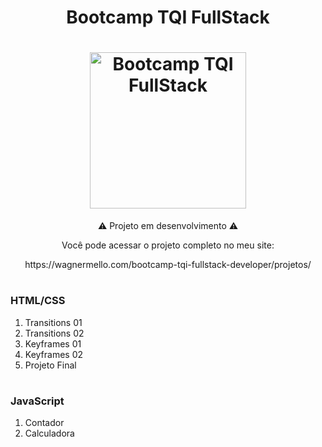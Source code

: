 <h1 align="center"> Bootcamp TQI FullStack</h1>
<h1 align="center" ><img alt="Bootcamp TQI FullStack" src="https://hermes.digitalinnovation.one/tracks/3c8be628-5138-4b63-9cfa-e5313cc03103.png" height="250" width="250"/></h1>
<p align="center" Repositório criado para mostrar meu progresso no bootcamp da TQI, através da DIO.</p>

<p align="center">⚠️ Projeto em desenvolvimento ⚠️</p>

<p align="center">Você pode acessar o projeto completo no meu site:</p>
<p align="center">https://wagnermello.com/bootcamp-tqi-fullstack-developer/projetos/</p> 


#




<h3>HTML/CSS</h3>

01. Transitions 01
02. Transitions 02
03. Keyframes 01
04. Keyframes 02
05. Projeto Final

#

<h3>JavaScript</h3>

01. Contador
02. Calculadora

